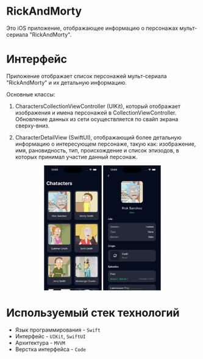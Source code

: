 # RickAndMorty


Это iOS приложение, отображающее информацию о персонажах мульт-сериала "RickAndMorty".

# Интерфейс
Приложение отображает список персонажей мульт-сериала "RickAndMorty" и их детальную информацию.

Основные классы:

1. CharactersCollectionViewController (UIKit), который отображает изображения и имена персонажей в CollectionViewController. Обновление данных из сети осуществляется по свайп экрана сверху-вниз.

2. CharacterDetailView (SwiftUI), отображающий более детальную информацию о интересующем персонаже, такую как: изображение, имя, рановидность, тип, происхождение и список эпизодов, в которых принимал участие данный персонаж. 
<p align="center" width="100%">
    <img width="30%" src="https://github.com/LidiaNKR/RickAndMorty/blob/c7a87b99ac2ea400106b981c9c1c618aa213d8fc/Images/MainView.png">
    <img width="30%" src="https://github.com/LidiaNKR/RickAndMorty/blob/c7a87b99ac2ea400106b981c9c1c618aa213d8fc/Images/DetailView.png">
</p>

# Используемый стек технологий
- Язык программирования - `Swift`
- Интерфейс - `UIKit`, `SwiftUI`
- Архитектура - `MVVM`
- Верстка интерфейса - `Code`
